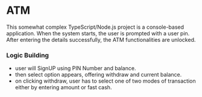# ATM
This somewhat complex TypeScript/Node.js project is a console-based application. When the system starts, the user is prompted with a user pin. After entering the details successfully, the ATM functionalities are unlocked. 
### Logic Building 
* user will SignUP using PIN Number and balance.
* then select option appears, offering withdraw and current balance.
* on clicking withdraw, user has to select one of two modes of transaction either by entering amount or fast cash.
